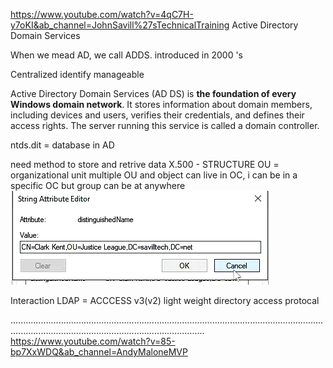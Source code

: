https://www.youtube.com/watch?v=4qC7H-y7oKI&ab_channel=JohnSavill%27sTechnicalTraining
Active Directory Domain Services

When we mead AD, we call ADDS.
introduced in 2000 's

Centralized identify manageable

Active Directory Domain Services (AD DS) is **the foundation of every Windows domain network**. It stores information about domain members, including devices and users, verifies their credentials, and defines their access rights. The server running this service is called a domain controller.

ntds.dit = database in AD

need method to store and retrive data
X.500 - STRUCTURE
OU = organizational unit
multiple OU and object can live in OC, i can be in a specific OC but group can be at anywhere
![](../../Attachements/Pasted%20image%2020250316130353.png)

Interaction
LDAP = ACCCESS v3(v2)
light weight directory access protocal



.........................................................................................................................................................................................................
https://www.youtube.com/watch?v=85-bp7XxWDQ&ab_channel=AndyMaloneMVP
